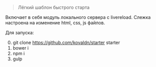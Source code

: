 > Лёгкий шаблон быстрого старта

Включает в себя модуль локального сервера с livereload. Слежка настроена на изменение html, css, js файлов.

Для запуска:

0. git clone https://github.com/kovaldn/starter starter
1. bower i
2. npm i
3. gulp


